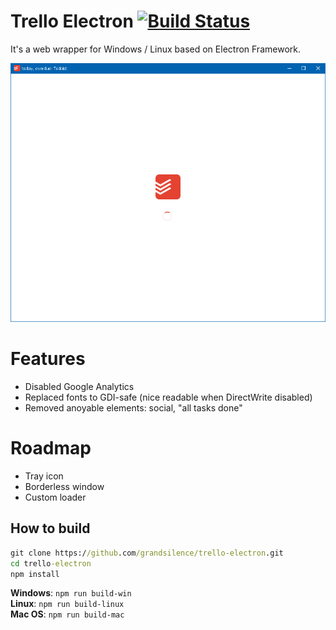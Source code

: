 # Trello Electron [![Build Status](https://travis-ci.com/grandsilence/todoist-trello.svg?branch=master)](https://travis-ci.com/grandsilence/todoist-trello)
It's a web wrapper for Windows / Linux based on Electron Framework.

![Trello web like interface on Windows](https://raw.githubusercontent.com/grandsilence/todoist-electron/master/assets/images/todoist.gif)

# Features
- Disabled Google Analytics
- Replaced fonts to GDI-safe (nice readable when DirectWrite disabled)
- Removed anoyable elements: social, "all tasks done"

# Roadmap
- Tray icon
- Borderless window
- Custom loader

## How to build
```cmd
git clone https://github.com/grandsilence/trello-electron.git
cd trello-electron
npm install
```
**Windows**: `npm run build-win`  
**Linux**: `npm run build-linux`  
**Mac OS**: `npm run build-mac`